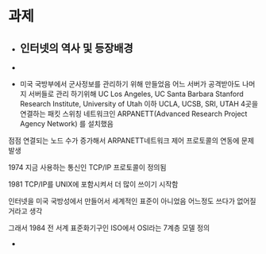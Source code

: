 # 과제

* ## 인터넷의 역사 및 등장배경
* ```
* 미국 국방부에서 군사정보를 관리하기 위해 만들었음
어느 서버가 공격받아도 나머지 서버들로 관리 하기위해
UC Los Angeles, UC Santa Barbara
Stanford Research Institute, University of Utah 이하
UCLA, UCSB, SRI, UTAH 4곳을 연결하는
패킷 스위칭 네트워크인
ARPANETT(Advanced Research Project Agency Network)
를 설치했음

점점 연결되는 노드 수가 증가해서 ARPANETT네트워크 제어 프로토콜의 연동에 문제 발생

1974 지금 사용하는 통신인 TCP/IP 프로토콜이 정의됨

1981 TCP/IP를 UNIX에 포함시켜서 더 많이 쓰이기 시작함

인터넷을 미국 국방성에서 만들어서 세계적인 표준이 아니었음
어느정도 쓰다가 없어질거라고 생각

그래서 1984 전 서계 표준화기구인 ISO에서 OSI라는 7계층 모델 정의

* ```

